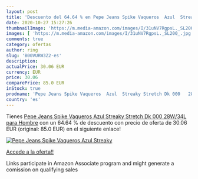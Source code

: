 ```yaml
---
layout: post
title: 'Descuento del 64.64 % en Pepe Jeans Spike Vaqueros  Azul  Streaky'
date: 2020-10-27 15:27:26
thumbnailImage: 'https://m.media-amazon.com/images/I/31uNV7RgpsL._SL200_.jpg'
images: [ 'https://m.media-amazon.com/images/I/31uNV7RgpsL._SL200_.jpg' ]
comments: true
category: ofertas
author: ring
slug: 'B00VURW3Z2-es'
description:
actualPrice: 30.06 EUR
currency: EUR
price: 30.06
comparePrice: 85.0 EUR
inStock: true
prodname: 'Pepe Jeans Spike Vaqueros  Azul  Streaky Stretch Dk 000   28W/34L para Hombre'
country: 'es'
---
```


Tienes [Pepe Jeans Spike Vaqueros  Azul  Streaky Stretch Dk 000   28W/34L para Hombre](https://www.amazon.es/dp/B00VURW3Z2/?tag=tolees-21) con un 64.64 % de descuento con precio de oferta de 30.06 EUR (original: 85.0 EUR) en el siguiente enlace!

[![Pepe Jeans Spike Vaqueros  Azul  Streaky](https://m.media-amazon.com/images/I/31uNV7RgpsL._SL200_.jpg)](https://www.amazon.es/dp/B00VURW3Z2/?tag=tolees-21)

[Accede a la oferta!!](https://www.amazon.es/dp/B00VURW3Z2/?tag=tolees-21)

Links participate in Amazon Associate program and might generate a comission on qualifying sales


